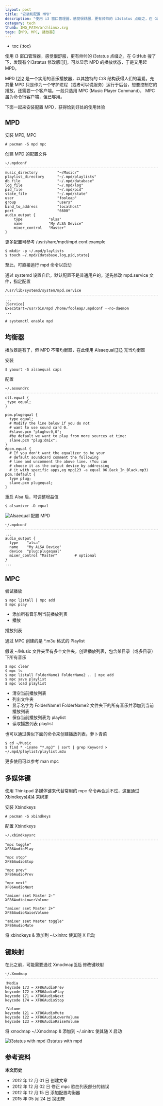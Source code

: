```yaml
---
layout: post
title: "安装和配置 MPD"
description: "使用 i3 窗口管理器，感觉很舒服，更有帅帅的 i3status 点缀之，在 GitHub 搜了下，发现有个 i3status 修改版，可以显示 MPD 的播放状态，于是又用起 MPD。"
category: tech
thumb: IMG_PATH/archlinux.svg
tags: [MPD, MPC, 播放器]
---
```


* toc
{:toc}

使用 i3 窗口管理器，感觉很舒服，更有帅帅的 i3status 点缀之，在 GitHub 搜了下，发现有个i3status 修改版[[1]][1]，可以显示 MPD 的播放状态，于是又用起 MPD。

MPD [[2]][2] 是一个实用的音乐播放器，以其独特的 C/S 结构获得人们的喜爱。充其量 MPD 只是作为一个守护进程（或者可以说服务）运行于后台，想要控制它的播放，还需要一个客户端，一般只选用 MPC (Music Player Command)， MPC 虽为命令行客户端，但已够用。

下面一起来安装配置 MPD，获得恰到好处的使用体验

## MPD

安装 MPD, MPC

    # pacman -S mpd mpc

创建 MPD 的配置文件

<pre style="margin-bottom: 0; border-bottom:none; padding-bottom:8px;"><code>~/.mpdconf</code></pre>
<pre style="margin-top: 0; border-top:.1rem dashed #ccc; padding-top:8px;"><code>music_directory         "~/Music/"
playlist_directory      "~/.mpd/playlists"
db_file                 "~/.mpd/database"
log_file                "~/.mpd/log"
pid_file                "~/.mpd/pid"
state_file              "~/.mpd/state"
user                    "fooleap"
group                   "users"
bind_to_address         "localhost"
port                    "6600"
audio_output {
	type            "alsa"
	name            "My ALSA Device"
	mixer_control   "Master"
}</code></pre>

更多配置可参考 /usr/share/mpd/mpd.conf.example

    $ mkdir -p ~/.mpd/playlists
    $ touch ~/.mpd/{database,log,pid,state}

至此，可直接运行 mpd 命令以启动

通过 systemd 设置自启，默认配置不是普通用户的，遂先修改 mpd.service 文件，指定配置

<pre style="margin-bottom: 0; border-bottom:none; padding-bottom:8px;"><code>/usr/lib/systemd/system/mpd.service</code></pre>
<pre style="margin-top: 0; border-top:.1rem dashed #ccc; padding-top:8px;"><code>...
[Service]
ExecStart=/usr/bin/mpd /home/fooleap/.mpdconf --no-daemon
...</code></pre>

    # systemctl enable mpd

## 均衡器

播放器是有了，但 MPD 不带均衡器，在此使用 Alsaequal[[3]][3] 充当均衡器

安装

    $ yaourt -S alsaequal caps

配置

<pre style="margin-bottom: 0; border-bottom:none; padding-bottom:8px;"><code>~/.asoundrc</code></pre>
<pre style="margin-top: 0; border-top:.1rem dashed #ccc; padding-top:8px;"><code>ctl.equal {
 type equal;
}

pcm.plugequal {
  type equal;
  # Modify the line below if you do not
  # want to use sound card 0.
  #slave.pcm "plughw:0,0";
  #by default we want to play from more sources at time:
  slave.pcm "plug:dmix";
}
#pcm.equal {
  # If you don't want the equalizer to be your
  # default soundcard comment the following
  # line and uncomment the above line. (You can
  # choose it as the output device by addressing
  # it with specific apps,eg mpg123 -a equal 06.Back_In_Black.mp3)
pcm.!default {
  type plug;
  slave.pcm plugequal;
}</code></pre>

重启 Alsa 后，可调整增益值

    $ alsamixer -D equal

![Alsaequal]({{site.IMG_PATH}}/installation-and-configuration-mpd-01.png)
配置 MPD

<pre style="margin-bottom: 0; border-bottom:none; padding-bottom:8px;"><code>~/.mpdconf</code></pre>
<pre style="margin-top: 0; border-top:.1rem dashed #ccc; padding-top:8px;"><code>...
audio_output {
  type    "alsa"
  name    "My ALSA Device"
  device  "plug:plugequal"
  mixer_control	"Master"		# optional
}
...</code></pre>

## MPC

尝试播放

    $ mpc listall | mpc add
    $ mpc play

<ul>
<li>添加所有音乐到当前播放列表</li>
<li>播放</li>
</ul>

播放列表

通过 MPC 创建的是 \*.m3u 格式的 Playlist

假设 ~/Music 文件夹里有多个文件夹，创建播放列表，包含某目录（或多目录）下所有音乐

    $ mpc clear
    $ mpc ls
    $ mpc listall FolderName1 FolderName2 .. | mpc add
    $ mpc save playlist
    $ mpc load playlist

<ul>
<li>清空当前播放列表</li>
<li>列出文件夹</li>
<li>显示名字为 FolderName1 FolderName2 文件夹下的所有音乐并添加到当前播放列表</li>
<li>保存当前播放列表为 playlist</li>
<li>读取播放列表 playlist</li>
</ul>

也可以通过类似下面的命令来创建播放列表，萝卜青菜

    $ cd ~/Music
    $ find * -iname "*.mp3" | sort | grep Keyword > ~/.mpd/playlist/playlist.m3u

更多使用可以参考 man mpc

## 多媒体键

使用 Thinkpad 多媒体键来代替常用的 mpc 命令再合适不过，这里通过 Xbindkeys[[4]][4] 来绑定

安装 Xbindkeys

    # pacman -S xbindkeys

配置 Xbindkeys

<pre style="margin-bottom: 0; border-bottom:none; padding-bottom:8px;"><code>~/.xbindkeysrc</code></pre>
<pre style="margin-top: 0; border-top:.1rem dashed #ccc; padding-top:8px;"><code>"mpc toggle"
XF86AudioPlay

"mpc stop"
XF86AudioStop

"mpc prev"
XF86AudioPrev

"mpc next"
XF86AudioNext

"amixer sset Master 2-"
XF86AudioLowerVolume

"amixer sset Master 2+"
XF86AudioRaiseVolume

"amixer sset Master toggle"
XF86AudioMute</code></pre>

将 xbindkeys & 添加到 ~/.xinitrc 使其随 X 启动

## 键映射

在此之前，可能需要通过 Xmodmap[[5]][5] 修改键映射

<pre style="margin-bottom: 0; border-bottom:none; padding-bottom:8px;"><code>~/.Xmodmap</code></pre>
<pre style="margin-top: 0; border-top:.1rem dashed #ccc; padding-top:8px;"><code>!Media
keycode 173 = XF86AudioPrev
keycode 172 = XF86AudioPlay
keycode 171 = XF86AudioNext
keycode 174 = XF86AudioStop

!Volume
keycode 121 = XF86AudioMute
keycode 122 = XF86AudioLowerVolume
keycode 123 = XF86AudioRaiseVolume</code></pre>

将 xmodmap ~/.Xmodmap & 添加到 ~/.xinitrc 使其随 X 启动

![i3status with mpd]({{site.IMG_PATH}}/installation-and-configuration-mpd-02.png)
i3status with mpd

## 参考资料

[1]: https://github.com/Gravemind/i3status "i3status 修改版"
[2]: https://wiki.archlinux.org/index.php/Music_Player_Daemon "Music Player Daemon"
[3]: http://www.thedigitalmachine.net/alsaequal.html "Alsaequal"
[4]: https://wiki.archlinux.org/index.php/Xbindkeys "Xbindkeys"
[5]: https://wiki.archlinux.org/index.php/Xmodmap "Xmodmap"

**本文历史**

* 2012 年 12 月 01 日 创建文章
* 2012 年 12 月 02 日 修正 mpc 歌曲列表部分的错误
* 2012 年 12 月 15 日 添加配置均衡器
* 2015 年 05 月 24 日 换图床
